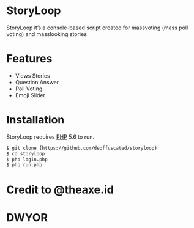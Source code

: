 # StoryLoop

StoryLoop it’s a console-based script created for massvoting (mass poll voting) and masslooking stories

# Features

  - Views Stories
  - Question Answer
  - Poll Voting
  - Emoji Slider

# Installation

StoryLoop requires [PHP](https://www.php.net/) 5.6 to run.

```sh
$ git clone [https://github.com/deoffuscated/storyloop}
$ cd storyloop
$ php login.php
$ php run.php
```
# Credit to @theaxe.id 
# DWYOR
